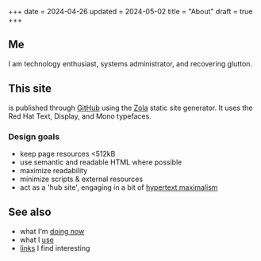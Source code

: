 +++
date = 2024-04-26
updated = 2024-05-02
title = "About"
draft = true
+++

## Me

I am technology enthusiast, systems administrator, and recovering glutton.

## This site

is published through [GitHub](https://github.com/wesleydeal/deal.digital) using the
[Zola](https://getzola.org) static site generator. It uses the Red Hat Text, Display,
and Mono typefaces.

### Design goals

* keep page resources <512kB
* use semantic and readable HTML where possible
* maximize readability
* minimize scripts & external resources
* act as a 'hub site', engaging in a bit of [hypertext maximalism](https://libre.town/thoughts/entry_9.xhtml)

## See also

* what I'm [doing now](/now)
* what I [use](/uses)
* [links](/links) I find interesting